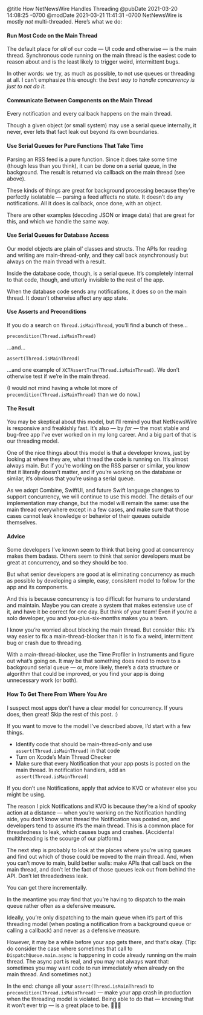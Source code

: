 @title How NetNewsWire Handles Threading
@pubDate 2021-03-20 14:08:25 -0700
@modDate 2021-03-21 11:41:31 -0700
NetNewsWire is mostly *not* multi-threaded. Here’s what we do:

#### Run Most Code on the Main Thread

The default place for *all* of our code — UI code and otherwise — is the main thread. Synchronous code running on the main thread is the easiest code to reason about and is the least likely to trigger weird, intermittent bugs.

In other words: we try, as much as possible, to not use queues or threading at all. I can’t emphasize this enough: the *best way to handle concurrency is just to not do it*.

#### Communicate Between Components on the Main Thread

Every notification and every callback happens on the main thread.

Though a given object (or small system) may use a serial queue internally, it never, ever lets that fact leak out beyond its own boundaries.

#### Use Serial Queues for Pure Functions That Take Time

Parsing an RSS feed is a pure function. Since it does take some time (though less than you think), it can be done on a serial queue, in the background. The result is returned via callback on the main thread (see above).

These kinds of things are great for background processing because they’re perfectly isolatable — parsing a feed affects no state. It doesn’t do any notifications. All it does is callback, once done, with an object.

There are other examples (decoding JSON or image data) that are great for this, and which we handle the same way.

#### Use Serial Queues for Database Access

Our model objects are plain ol’ classes and structs. The APIs for reading and writing are main-thread-only, and they call back asynchronously but always on the main thread with a result.

Inside the database code, though, is a serial queue. It’s completely internal to that code, though, and utterly invisible to the rest of the app.

When the database code sends any notifications, it does so on the main thread. It doesn’t otherwise affect any app state.

#### Use Asserts and Preconditions

If you do a search on `Thread.isMainThread`, you’ll find a bunch of these…

	precondition(Thread.isMainThread)

…and…

	assert(Thread.isMainThread)

…and one example of `XCTAssertTrue(Thread.isMainThread)`. We don’t otherwise test if we’re in the main thread.

(I would not mind having a whole lot more of `precondition(Thread.isMainThread)` than we do now.)

#### The Result

You may be skeptical about this model, but I’ll remind you that NetNewsWire is responsive and freakishly fast. It’s also — by *far* — the most stable and bug-free app I’ve ever worked on in my long career. And a big part of that is our threading model.

One of the nice things about this model is that a developer knows, just by looking at where they are, what thread the code is running on. It’s almost always main. But if you’re working on the RSS parser or similar, you know that it literally doesn’t matter, and if you’re working on the database or similar, it’s obvious that you’re using a serial queue.

As we adopt Combine, SwiftUI, and future Swift language changes to support concurrency, we will continue to use this model. The details of our implementation may change, but the model will remain the same: use the main thread everywhere except in a few cases, and make sure that those cases cannot leak knowledge or behavior of their queues outside themselves.

#### Advice

Some developers I’ve known seem to think that being good at concurrency makes them badass. Others seem to think that senior developers must be great at concurrency, and so they should be too.

But what senior developers are good at is eliminating concurrency as much as possible by developing a simple, easy, consistent model to follow for the app and its components.

And this is because concurrency is too difficult for humans to understand and maintain. Maybe you can create a system that makes extensive use of it, and have it be correct for one day. But think of your team! Even if you’re a solo developer, you and you-plus-six-months makes you a team.

I know you’re worried about blocking the main thread. But consider this: it’s way easier to fix a main-thread-blocker than it is to fix a weird, intermittent bug or crash due to threading.

With a main-thread-blocker, use the Time Profiler in Instruments and figure out what’s going on. It may be that something does need to move to a background serial queue — or, more likely, there’s a data structure or algorithm that could be improved, or you find your app is doing unnecessary work (or both).

#### How To Get There From Where You Are

I suspect most apps don’t have a clear model for concurrency. If yours does, then great! Skip the rest of this post. :)

If you want to move to the model I’ve described above, I’d start with a few things.

* Identify code that should be main-thread-only and use `assert(Thread.isMainThread)` in that code
* Turn on Xcode’s Main Thread Checker
* Make sure that every Notification that your app posts is posted on the main thread. In notification handlers, add an `assert(Thread.isMainThread)`

If you don’t use Notifications, apply that advice to KVO or whatever else you might be using.

The reason I pick Notifications and KVO is because they’re a kind of spooky action at a distance — when you’re working on the Notification handling side, you don’t know what thread the Notification was posted on, and developers tend to assume it’s the main thread. This is a common place for threadedness to leak, which causes bugs and crashes. (Accidental multithreading is the scourge of our platform.)

The next step is probably to look at the places where you’re using queues and find out which of those could be moved to the main thread. And, when you can’t move to main, build better walls: make APIs that call back on the main thread, and don’t let the fact of those queues leak out from behind the API. Don’t let threadedness leak.

You can get there incrementally.

In the meantime you may find that you’re having to dispatch to the main queue rather often as a defensive measure.

Ideally, you’re only dispatching to the main queue when it’s part of this threading model (when posting a notification from a background queue or calling a callback) and never as a defensive measure.

However, it may be a while before your app gets there, and that’s okay. (Tip: do consider the case where sometimes that call to `DispatchQueue.main.async` is happening in code already running on the main thread. The async part is real, and you may not always want that: sometimes you may want code to run immediately when already on the main thread. And sometimes not.)

In the end: change all your `assert(Thread.isMainThread)` to `precondition(Thread.isMainThread)` — make your app crash in production when the threading model is violated. Being able to do that — knowing that it won’t ever trip — is a great place to be. 🐣🐥🎉
